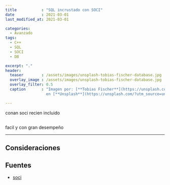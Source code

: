 ```yaml
---
title           : "SQL incrustado con SOCI"
date            : 2021-03-01
last_modified_at: 2021-03-01

categories:
  - Avanzado
tags:
  - C++
  - SQL
  - SOCI
  - DB

excerpt: "."
header:
  teaser        : /assets/images/unsplash-tobias-fischer-database.jpg
  overlay_image : /assets/images/unsplash-tobias-fischer-database.jpg
  overlay_filter: 0.5
  caption       : "Imagen por: [**Tobias Fischer**](https://unsplash.com/@tofi?utm_source=unsplash) 
                  en [**Unsplash**](https://unsplash.com/?utm_source=unsplash)"

---
```


conan
soci recien incluido



##
facil y con gran desempeño

---
## Consideraciones


## Fuentes
- [soci](soci)
